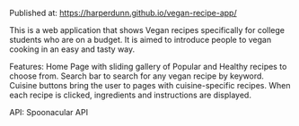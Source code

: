 Published at: https://harperdunn.github.io/vegan-recipe-app/

This is a web application that shows Vegan recipes specifically for college students who are on a budget. It is aimed to introduce people to vegan cooking in an easy and tasty way.

Features: 
Home Page with sliding gallery of Popular and Healthy recipes to choose from.
Search bar to search for any vegan recipe by keyword.
Cuisine buttons bring the user to pages with cuisine-specific recipes. 
When each recipe is clicked, ingredients and instructions are displayed.

API: Spoonacular API

